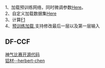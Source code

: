 1、加载预训练网络，同时微调参数[Here](https://zhuanlan.zhihu.com/p/25983105)。<br>
2、自定义加载数据集[Here](https://zhuanlan.zhihu.com/p/37131822) <br>
3、计算[F1](https://blog.csdn.net/qq_16234613/article/details/80039080) <br>
4、[预训练加载](https://zhuanlan.zhihu.com/p/25980324),支持修改最后一层以及第一层输入 <br>

## DF-CCF
[神气比赛开源代码](https://github.com/PanJianning/2018-shenqi-image-classification) <br>
[铝材--herbert-chen](https://github.com/herbert-chen/tianchi_lvcai) <br>
